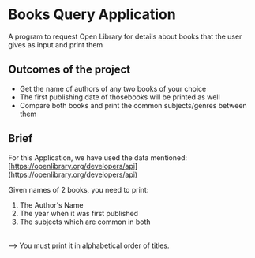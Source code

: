 
# Books Query Application

A program to request Open Library for details about books that the user gives as input and print them



## Outcomes of the project

 - Get the name of authors of any two books of your choice
 - The first publishing date of thosebooks will be printed as well
 - Compare both books and print the common subjects/genres between them

 ## Brief

For this Application, we have used the data mentioned: [https://openlibrary.org/developers/api](https://openlibrary.org/developers/api)

Given names of 2 books, you need to print:

1. The Author's Name
2. The year when it was first published
3. The subjects which are common in both
<br>
--> You must print it in alphabetical order of titles.


